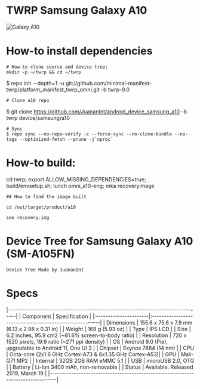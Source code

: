 # TWRP Samsung Galaxy A10
![Galaxy A10](https://fdn2.gsmarena.com/vv/bigpic/samsung-galaxy-a10.jpg "Galaxy A10")
# How-to install dependencies
```
# How-to clone source and device tree:
mkdir -p ~/twrp && cd ~/twrp
```
$ repo init --depth=1 -u git://github.com/minimal-manifest-twrp/platform_manifest_twrp_omni.git -b twrp-9.0
```
# Clone a10 repo
```
$ git clone https://github.com/JuananInt/android_device_samsung_a10 -b twrp device/samsung/a10
```
# Sync
$ repo sync --no-repo-verify -c --force-sync --no-clone-bundle --no-tags --optimized-fetch --prune -j`nproc`
```
# How-to build:

cd twrp; export ALLOW_MISSING_DEPENDENCIES=true; . build/envsetup.sh; lunch omni_a10-eng; mka recoveryimage
```
## How to find the image built
```
`cd /out/target/product/a10`
```
see recovery.img
```
# Device Tree for Samsung Galaxy A10 (SM-A105FN)
```
Device Tree Made by JuananInt
```
# Specs
|---------------------------------------------------------------------------------|
|      Component        |          Specification                                  |
|:----------------------|:--------------------------------------------------------|
| Dimensions            | 155.6 x 75.6 x 7.9 mm (6.13 x 2.98 x 0.31 in)           |
| Weight                | 168 g (5.93 oz)                                         |
| Type                  | IPS LCD                                                 |
| Size                  | 6.2 inches, 95.9 cm2 (~81.6% screen-to-body ratio)      |
| Resolution            | 720 x 1520 pixels, 19:9 ratio (~271 ppi density)        |
| OS                    | Android 9.0 (Pie), upgradable to Android 11, One UI 3   |
| Chipset               | Exynos 7884 (14 nm)                                     |
| CPU                   | Octa-core (2x1.6 GHz Cortex-A73 & 6x1.35 GHz Cortex-A53)|
| GPU                   | Mali-G71 MP2                                            |
| Internal              | 32GB 2GB RAM eMMC 5.1                                   |
| USB                   | microUSB 2.0, OTG                                       |
| Battery               | Li-Ion 3400 mAh, non-removable                          |
| Status                | Available. Released 2019, March 19                      |
|---------------------------------------------------------------------------------|
